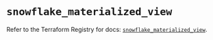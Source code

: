 # `snowflake_materialized_view`

Refer to the Terraform Registry for docs: [`snowflake_materialized_view`](https://registry.terraform.io/providers/snowflake-labs/snowflake/1.0.5/docs/resources/materialized_view).
